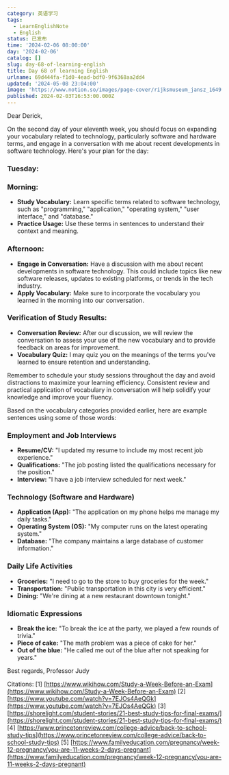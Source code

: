 ```yaml
---
category: 英语学习
tags:
  - LearnEnglishNote
  - English
status: 已发布
time: '2024-02-06 08:00:00'
day: '2024-02-06'
catalog: []
slug: day-68-of-learning-english
title: Day 68 of learning English
urlname: 69d444fa-f1d0-4ead-bdf0-9f6368aa2dd4
updated: '2024-05-08 23:04:00'
image: 'https://www.notion.so/images/page-cover/rijksmuseum_jansz_1649.jpg'
published: 2024-02-03T16:53:00.000Z
---
```


Dear Derick,


On the second day of your eleventh week, you should focus on expanding your vocabulary related to technology, particularly software and hardware terms, and engage in a conversation with me about recent developments in software technology. Here's your plan for the day:


### Tuesday:


### Morning:

- **Study Vocabulary:** Learn specific terms related to software technology, such as "programming," "application," "operating system," "user interface," and "database."
- **Practice Usage:** Use these terms in sentences to understand their context and meaning.

### Afternoon:

- **Engage in Conversation:** Have a discussion with me about recent developments in software technology. This could include topics like new software releases, updates to existing platforms, or trends in the tech industry.
- **Apply Vocabulary:** Make sure to incorporate the vocabulary you learned in the morning into our conversation.

### Verification of Study Results:

- **Conversation Review:** After our discussion, we will review the conversation to assess your use of the new vocabulary and to provide feedback on areas for improvement.
- **Vocabulary Quiz:** I may quiz you on the meanings of the terms you've learned to ensure retention and understanding.

Remember to schedule your study sessions throughout the day and avoid distractions to maximize your learning efficiency. Consistent review and practical application of vocabulary in conversation will help solidify your knowledge and improve your fluency.


Based on the vocabulary categories provided earlier, here are example sentences using some of those words:


### Employment and Job Interviews

- **Resume/CV:** "I updated my resume to include my most recent job experience."
- **Qualifications:** "The job posting listed the qualifications necessary for the position."
- **Interview:** "I have a job interview scheduled for next week."

### Technology (Software and Hardware)

- **Application (App):** "The application on my phone helps me manage my daily tasks."
- **Operating System (OS):** "My computer runs on the latest operating system."
- **Database:** "The company maintains a large database of customer information."

### Daily Life Activities

- **Groceries:** "I need to go to the store to buy groceries for the week."
- **Transportation:** "Public transportation in this city is very efficient."
- **Dining:** "We're dining at a new restaurant downtown tonight."

### Idiomatic Expressions

- **Break the ice:** "To break the ice at the party, we played a few rounds of trivia."
- **Piece of cake:** "The math problem was a piece of cake for her."
- **Out of the blue:** "He called me out of the blue after not speaking for years."

Best regards,
Professor Judy


Citations:
[1] [https://www.wikihow.com/Study-a-Week-Before-an-Exam](https://www.wikihow.com/Study-a-Week-Before-an-Exam)
[2] [https://www.youtube.com/watch?v=7EJOs4AeQGk](https://www.youtube.com/watch?v=7EJOs4AeQGk)
[3] [https://shorelight.com/student-stories/21-best-study-tips-for-final-exams/](https://shorelight.com/student-stories/21-best-study-tips-for-final-exams/)
[4] [https://www.princetonreview.com/college-advice/back-to-school-study-tips](https://www.princetonreview.com/college-advice/back-to-school-study-tips)
[5] [https://www.familyeducation.com/pregnancy/week-12-pregnancy/you-are-11-weeks-2-days-pregnant](https://www.familyeducation.com/pregnancy/week-12-pregnancy/you-are-11-weeks-2-days-pregnant)

